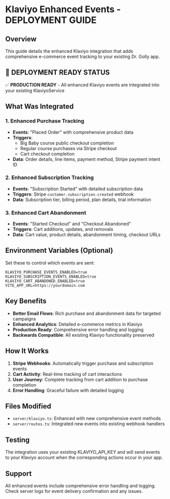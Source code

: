 # Klaviyo Enhanced Events - DEPLOYMENT GUIDE

## Overview
This guide details the enhanced Klaviyo integration that adds comprehensive e-commerce event tracking to your existing Dr. Golly app.

## 🚀 DEPLOYMENT READY STATUS
✅ **PRODUCTION READY** - All enhanced Klaviyo events are integrated into your existing KlaviyoService

## What Was Integrated

### 1. Enhanced Purchase Tracking
- **Events**: "Placed Order" with comprehensive product data
- **Triggers**: 
  - Big Baby course public checkout completion
  - Regular course purchases via Stripe checkout
  - Cart checkout completion
- **Data**: Order details, line items, payment method, Stripe payment intent ID

### 2. Enhanced Subscription Tracking  
- **Events**: "Subscription Started" with detailed subscription data
- **Triggers**: Stripe `customer.subscription.created` webhook
- **Data**: Subscription tier, billing period, plan details, trial information

### 3. Enhanced Cart Abandonment
- **Events**: "Started Checkout" and "Checkout Abandoned"
- **Triggers**: Cart additions, updates, and removals
- **Data**: Cart value, product details, abandonment timing, checkout URLs

## Environment Variables (Optional)
Set these to control which events are sent:
```
KLAVIYO_PURCHASE_EVENTS_ENABLED=true
KLAVIYO_SUBSCRIPTION_EVENTS_ENABLED=true  
KLAVIYO_CART_ABANDONED_ENABLED=true
VITE_APP_URL=https://yourdomain.com
```

## Key Benefits
- **Better Email Flows**: Rich purchase and abandonment data for targeted campaigns
- **Enhanced Analytics**: Detailed e-commerce metrics in Klaviyo
- **Production Ready**: Comprehensive error handling and logging
- **Backwards Compatible**: All existing Klaviyo functionality preserved

## How It Works
1. **Stripe Webhooks**: Automatically trigger purchase and subscription events
2. **Cart Activity**: Real-time tracking of cart interactions
3. **User Journey**: Complete tracking from cart addition to purchase completion
4. **Error Handling**: Graceful failure with detailed logging

## Files Modified
- `server/klaviyo.ts`: Enhanced with new comprehensive event methods
- `server/routes.ts`: Integrated new events into existing webhook handlers

## Testing
The integration uses your existing KLAVIYO_API_KEY and will send events to your Klaviyo account when the corresponding actions occur in your app.

## Support
All enhanced events include comprehensive error handling and logging. Check server logs for event delivery confirmation and any issues.